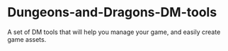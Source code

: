 # Dungeons-and-Dragons-DM-tools
A set of DM tools that will help you manage your game, and easily create game assets.
